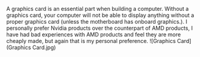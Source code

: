 A graphics card is an essential part when building a computer. Without a graphics card, your computer will not be able to display anything without a proper graphics card (unless the motherboard has onboard graphics.).
I personally prefer Nvidia products over the counterpart of AMD products, I have had bad experiences with AMD products and feel they are more cheaply made, but again that is my personal preference.
![Graphics Card](Graphics Card.jpg)
